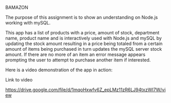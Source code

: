 BAMAZON




The purpose of this assignment is to show an understanding on Node.js working with mySQL.

This app has a list of products with a price, amount of stock, department name, product name and is interactively used with Node.js and mySQL by updating the stock amount resulting in a price being totaled from a certain amount of items being purchased in turn updates the mySQL server stock amount. If there are no more of an item an error message appears prompting the user to attempt to purchase another item if interested.

Here is a video demonstration of the app in action:


Link to video

https://drive.google.com/file/d/1mqoHxwfv6Z_epLMz11zR6LJ94txzWI7W/view
